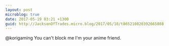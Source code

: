 ```yaml
---
layout: post
microblog: true
date: 2017-05-19 03:21 +1300
guid: http://JacksonOfTrades.micro.blog/2017/05/18/t865210820392665088.html
---
```

@korigaming You can't block me I'm your anime friend.
